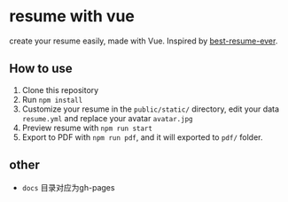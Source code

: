 # resume with vue

create your resume easily, made with Vue. Inspired by [best-resume-ever](https://github.com/salomonelli/best-resume-ever).

## How to use
1. Clone this repository
2. Run `npm install`
3. Customize your resume in the `public/static/` directory, edit your data `resume.yml` and replace your avatar `avatar.jpg`
4. Preview resume with `npm run start`
5. Export to PDF with `npm run pdf`, and it will exported to `pdf/` folder. 


## other
+ `docs` 目录对应为gh-pages

